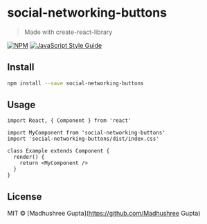 # social-networking-buttons

> Made with create-react-library

[![NPM](https://img.shields.io/npm/v/social-networking-buttons.svg)](https://www.npmjs.com/package/social-networking-buttons) [![JavaScript Style Guide](https://img.shields.io/badge/code_style-standard-brightgreen.svg)](https://standardjs.com)

## Install

```bash
npm install --save social-networking-buttons
```

## Usage

```tsx
import React, { Component } from 'react'

import MyComponent from 'social-networking-buttons'
import 'social-networking-buttons/dist/index.css'

class Example extends Component {
  render() {
    return <MyComponent />
  }
}
```

## License

MIT © [Madhushree Gupta](https://github.com/Madhushree Gupta)
